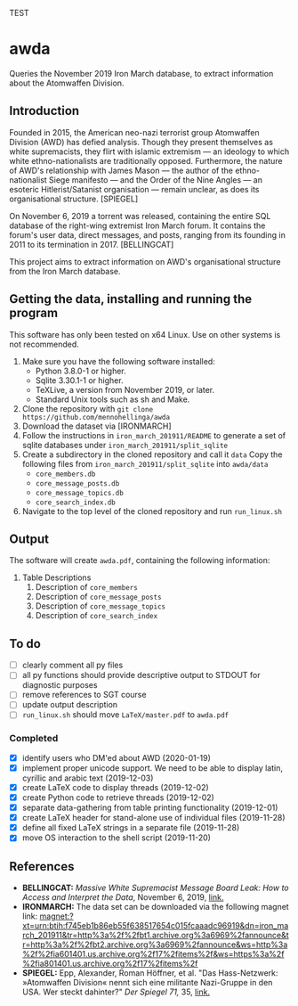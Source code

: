 TEST

# awda
Queries the November 2019 Iron March database, to extract information about the Atomwaffen Division.

## Introduction

Founded in 2015, the American neo-nazi terrorist group Atomwaffen Division (AWD) has defied analysis. Though they present themselves as white supremacists, they flirt with islamic extremism — an ideology to which white ethno-nationalists are traditionally opposed. Furthermore, the nature of AWD's relationship with James Mason — the author of the ethno-nationalist Siege manifesto — and the Order of the Nine Angles — an esoteric Hitlerist/Satanist organisation — remain unclear, as does its organisational structure. [SPIEGEL]

On November 6, 2019 a torrent was released, containing the entire SQL database of the right-wing extremist Iron March forum. It contains the forum's user data, direct messages, and posts, ranging from its founding in 2011 to its termination in 2017. [BELLINGCAT]

This project aims to extract information on AWD's organisational structure from the Iron March database.

## Getting the data, installing and running the program

This software has only been tested on x64 Linux. Use on other systems is not recommended.

1. Make sure you have the following software installed:
    * Python 3.8.0-1 or higher.
    * Sqlite 3.30.1-1 or higher.
    * TeXLive, a version from November 2019, or later.
    * Standard Unix tools such as sh and Make.
1. Clone the repository with `git clone https://github.com/mennohellinga/awda`
1. Download the dataset via [IRONMARCH]
1. Follow the instructions in `iron_march_201911/README` to generate a set of sqlite databases under `iron_march_201911/split_sqlite`
1. Create a subdirectory in the cloned repository and call it `data` Copy the following files from `iron_march_201911/split_sqlite` into `awda/data`
    * `core_members.db`
    * `core_message_posts.db`
    * `core_message_topics.db`
    * `core_search_index.db`
1. Navigate to the top level of the cloned repository and run `run_linux.sh`

## Output

The software will create `awda.pdf`, containing the following information:

1. Table Descriptions
    1. Description of `core_members`
    1. Description of `core_message_posts`
    1. Description of `core_message_topics`
    1. Description of `core_search_index`

## To do

- [ ] clearly comment all py files
- [ ] all py functions should provide descriptive output to STDOUT for diagnostic purposes
- [ ] remove references to SGT course
- [ ] update output description
- [ ] `run_linux.sh` should move `LaTeX/master.pdf` to `awda.pdf`

### Completed
- [x] identify users who DM'ed about AWD (2020-01-19)
- [x] implement proper unicode support. We need to be able to display latin, cyrillic and arabic text (2019-12-03)
- [x] create LaTeX code to display threads (2019-12-02)
- [x] create Python code to retrieve threads (2019-12-02)
- [x] separate data-gathering from table printing functionality (2019-12-01)
- [x] create LaTeX header for stand-alone use of individual files (2019-11-28)
- [x] define all fixed LaTeX strings in a separate file (2019-11-28)
- [x] move OS interaction to the shell script (2019-11-20)

## References

* **BELLINGCAT:** _Massive White Supremacist Message Board Leak: How to Access and Interpret the Data_, November 6, 2019, [link.](https://www.bellingcat.com/resources/how-tos/2019/11/06/massive-white-supremacist-message-board-leak-how-to-access-and-interpret-the-data/)
* **IRONMARCH:** The data set can be downloaded via the following magnet link: <magnet:?xt=urn:btih:f745eb1b86eb55f638517654c015fcaaadc96919&dn=iron_march_201911&tr=http%3a%2f%2fbt1.archive.org%3a6969%2fannounce&tr=http%3a%2f%2fbt2.archive.org%3a6969%2fannounce&ws=http%3a%2f%2fia601401.us.archive.org%2f17%2fitems%2f&ws=https%3a%2f%2fia801401.us.archive.org%2f17%2fitems%2f>
* **SPIEGEL:** Epp, Alexander, Roman Höffner, et al. "Das Hass-Netzwerk: »Atomwaffen Division« nennt sich eine militante Nazi-Gruppe in den USA. Wer steckt dahinter?" _Der Spiegel 71,_ 35, [link.](https://www.spiegel.de/politik/ausland/neonazi-zelle-atomwaffen-division-das-hass-netzwerk-a-1225341.html)
